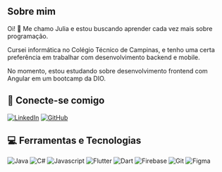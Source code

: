 ## Sobre mim

Oi! 👋 Me chamo Julia e estou buscando aprender cada vez mais sobre programação.

Cursei informática no Colégio Técnico de Campinas, e tenho uma certa preferência em trabalhar com desenvolvimento backend e mobile.

No momento, estou estudando sobre desenvolvimento frontend com Angular em um bootcamp da DIO.

## 💜 Conecte-se comigo

[![LinkedIn](https://img.shields.io/badge/-LinkedIn-53207D?style=for-the-badge&logo=linkedin&logoColor=FFF&color:FFF)](https://www.linkedin.com/in/julia-flausino-da-silva/)
[![GitHub](https://img.shields.io/badge/GitHub-53207D?style=for-the-badge&logo=github&logoColor=white)](https://github.com/FlausinoJulia)

## 💻 Ferramentas e Tecnologias
![Java](https://img.shields.io/badge/java-53207D.svg?style=for-the-badge&logo=openjdk&logoColor=fff)
![C#](https://img.shields.io/badge/C%23-53207D?style=for-the-badge&logo=c-sharp&logoColor=white)
![Javascript](https://img.shields.io/badge/Javascript-53207D?style=for-the-badge&logo=javascript&logoColor=white)
![Flutter](https://img.shields.io/badge/Flutter-53207D?style=for-the-badge&logo=flutter&logoColor=white)
![Dart](https://img.shields.io/badge/Dart-53207D?style=for-the-badge&logo=dart&logoColor=white)
![Firebase](https://img.shields.io/badge/Firebase-53207D?style=for-the-badge&logo=firebase&logoColor=white)
![Git](https://img.shields.io/badge/Git-53207D?style=for-the-badge&logo=git&logoColor=white)
![Figma](https://img.shields.io/badge/Figma-53207D?style=for-the-badge&logo=figma&logoColor=white)